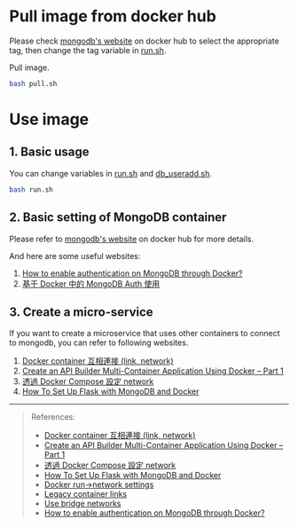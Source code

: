 # Pull image from docker hub
Please check [mongodb's website](https://hub.docker.com/_/mongo) on docker hub to select the appropriate tag, then change the tag variable in [run.sh](run.sh).

Pull image.
``` bash
bash pull.sh
```

# Use image
## 1. Basic usage
You can change variables in [run.sh](run.sh) and [db_useradd.sh](entrypoint/db_useradd.sh).
```bash
bash run.sh
```

## 2. Basic setting of MongoDB container
Please refer to [mongodb's website](https://hub.docker.com/_/mongo) on docker hub for more details.

And here are some useful websites:
1. [How to enable authentication on MongoDB through Docker?](https://stackoverflow.com/questions/34559557/how-to-enable-authentication-on-mongodb-through-docker)
2. [基于 Docker 中的 MongoDB Auth 使用
](https://www.jianshu.com/p/03bbfb8307df)

## 3. Create a micro-service
If you want to create a microservice that uses other containers to connect to mongodb, you can refer to following websites.
1. [Docker container 互相連接 (link, network)](http://arder-note.blogspot.com/2018/05/docker-container-link-network.html)
2. [Create an API Builder Multi-Container Application Using Docker – Part 1](https://devblog.axway.com/apis/create-api-builder-multi-container-application-using-docker-part-1/)
3. [透過 Docker Compose 設定 network](https://titangene.github.io/article/networking-in-docker-compose.html)
4. [How To Set Up Flask with MongoDB and Docker](https://www.digitalocean.com/community/tutorials/how-to-set-up-flask-with-mongodb-and-docker)


---
> References:
> - [Docker container 互相連接 (link, network)](http://arder-note.blogspot.com/2018/05/docker-container-link-network.html)
> - [Create an API Builder Multi-Container Application Using Docker – Part 1](https://devblog.axway.com/apis/create-api-builder-multi-container-application-using-docker-part-1/)
> - [透過 Docker Compose 設定 network](https://titangene.github.io/article/networking-in-docker-compose.html)
> - [How To Set Up Flask with MongoDB and Docker](https://www.digitalocean.com/community/tutorials/how-to-set-up-flask-with-mongodb-and-docker)
> - [Docker run->network settings](https://docs.docker.com/engine/reference/run/#network-settings)
> - [Legacy container links](https://docs.docker.com/network/links/)
> - [Use bridge networks](https://docs.docker.com/network/bridge/##differences-between-user-defined-bridges-and-the-default-bridge)
> - [How to enable authentication on MongoDB through Docker?](https://stackoverflow.com/questions/34559557/how-to-enable-authentication-on-mongodb-through-docker)